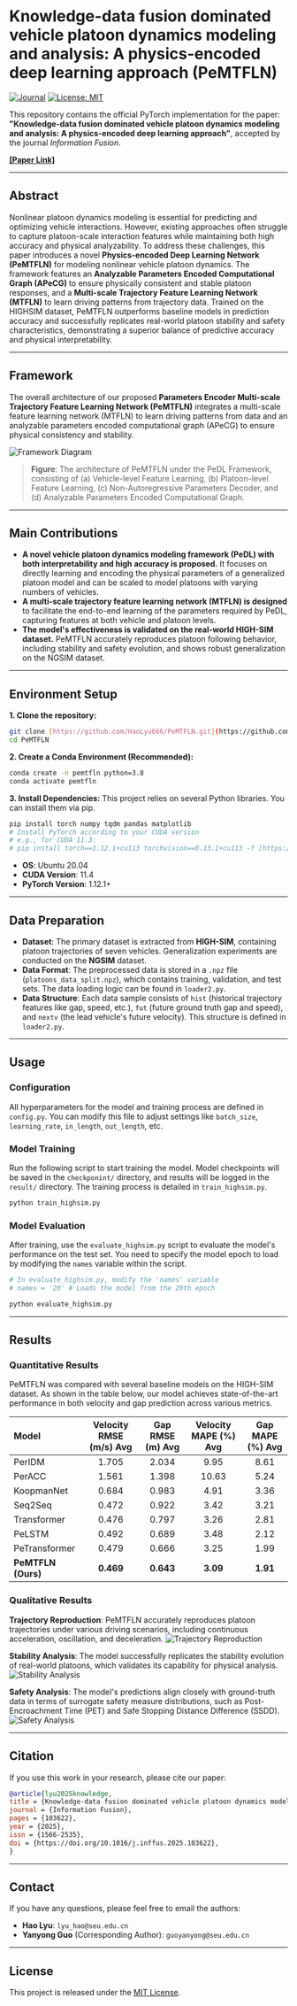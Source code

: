 # Knowledge-data fusion dominated vehicle platoon dynamics modeling and analysis: A physics-encoded deep learning approach (PeMTFLN)

[![Journal](https://img.shields.io/badge/Information%20Fusion-Accepted-blue.svg)](https://www.sciencedirect.com/journal/information-fusion)
[![License: MIT](https://img.shields.io/badge/License-MIT-yellow.svg)](https://opensource.org/licenses/MIT)

This repository contains the official PyTorch implementation for the paper: **"Knowledge-data fusion dominated vehicle platoon dynamics modeling and analysis: A physics-encoded deep learning approach"**, accepted by the journal *Information Fusion*.

[**[Paper Link]**](https://www.sciencedirect.com/science/article/pii/S1566253525006943?via%3Dihub#fig1) 

---

## Abstract

Nonlinear platoon dynamics modeling is essential for predicting and optimizing vehicle interactions. However, existing approaches often struggle to capture platoon-scale interaction features while maintaining both high accuracy and physical analyzability. To address these challenges, this paper introduces a novel **Physics-encoded Deep Learning Network (PeMTFLN)** for modeling nonlinear vehicle platoon dynamics. The framework features an **Analyzable Parameters Encoded Computational Graph (APeCG)** to ensure physically consistent and stable platoon responses, and a **Multi-scale Trajectory Feature Learning Network (MTFLN)** to learn driving patterns from trajectory data. Trained on the HIGHSIM dataset, PeMTFLN outperforms baseline models in prediction accuracy and successfully replicates real-world platoon stability and safety characteristics, demonstrating a superior balance of predictive accuracy and physical interpretability.

---

## Framework

The overall architecture of our proposed **Parameters Encoder Multi-scale Trajectory Feature Learning Network (PeMTFLN)** integrates a multi-scale feature learning network (MTFLN) to learn driving patterns from data and an analyzable parameters encoded computational graph (APeCG) to ensure physical consistency and stability.

![Framework Diagram](https://github.com/HaoLyu666/PeMTFLN/blob/main/figures/framework.png)
> **Figure**: The architecture of PeMTFLN under the PeDL Framework, consisting of (a) Vehicle-level Feature Learning, (b) Platoon-level Feature Learning, (c) Non-Autoregressive Parameters Decoder, and (d) Analyzable Parameters Encoded Computational Graph.

---

## Main Contributions

* **A novel vehicle platoon dynamics modeling framework (PeDL) with both interpretability and high accuracy is proposed.** It focuses on directly learning and encoding the physical parameters of a generalized platoon model and can be scaled to model platoons with varying numbers of vehicles.
* **A multi-scale trajectory feature learning network (MTFLN) is designed** to facilitate the end-to-end learning of the parameters required by PeDL, capturing features at both vehicle and platoon levels.
* **The model's effectiveness is validated on the real-world HIGH-SIM dataset.** PeMTFLN accurately reproduces platoon following behavior, including stability and safety evolution, and shows robust generalization on the NGSIM dataset.

---

## Environment Setup

**1. Clone the repository:**
```bash
git clone [https://github.com/HaoLyu666/PeMTFLN.git](https://github.com/HaoLyu666/PeMTFLN.git)
cd PeMTFLN
```

**2. Create a Conda Environment (Recommended):**
```bash
conda create -n pemtfln python=3.8
conda activate pemtfln
```

**3. Install Dependencies:**
This project relies on several Python libraries. You can install them via pip.
```bash
pip install torch numpy tqdm pandas matplotlib
# Install PyTorch according to your CUDA version
# e.g., for CUDA 11.3:
# pip install torch==1.12.1+cu113 torchvision==0.13.1+cu113 -f [https://download.pytorch.org/whl/torch_stable.html](https://download.pytorch.org/whl/torch_stable.html)
```
* **OS**: Ubuntu 20.04
* **CUDA Version**: 11.4
* **PyTorch Version**: 1.12.1+

---

## Data Preparation

* **Dataset**: The primary dataset is extracted from **HIGH-SIM**, containing platoon trajectories of seven vehicles. Generalization experiments are conducted on the **NGSIM** dataset.
* **Data Format**: The preprocessed data is stored in a `.npz` file (`platoons_data_split.npz`), which contains training, validation, and test sets. The data loading logic can be found in `loader2.py`.
* **Data Structure**: Each data sample consists of `hist` (historical trajectory features like gap, speed, etc.), `fut` (future ground truth gap and speed), and `nextv` (the lead vehicle's future velocity). This structure is defined in `loader2.py`.

---

## Usage

### Configuration

All hyperparameters for the model and training process are defined in `config.py`. You can modify this file to adjust settings like `batch_size`, `learning_rate`, `in_length`, `out_length`, etc.

### Model Training

Run the following script to start training the model. Model checkpoints will be saved in the `checkponint/` directory, and results will be logged in the `result/` directory. The training process is detailed in `train_highsim.py`.
```bash
python train_highsim.py
```

### Model Evaluation

After training, use the `evaluate_highsim.py` script to evaluate the model's performance on the test set. You need to specify the model epoch to load by modifying the `names` variable within the script.
```bash
# In evaluate_highsim.py, modify the 'names' variable
# names = '20' # Loads the model from the 20th epoch

python evaluate_highsim.py
```

---

## Results

### Quantitative Results

PeMTFLN was compared with several baseline models on the HIGH-SIM dataset. As shown in the table below, our model achieves state-of-the-art performance in both velocity and gap prediction across various metrics.

| Model | Velocity RMSE (m/s) Avg | Gap RMSE (m) Avg | Velocity MAPE (%) Avg | Gap MAPE (%) Avg |
|:--- |:---:|:---:|:---:|:---:|
| PerIDM | 1.705 | 2.034 | 9.95 | 8.61 |
| PerACC | 1.561 | 1.398 | 10.63 | 5.24 |
| KoopmanNet | 0.684 | 0.983 | 4.91 | 3.36 |
| Seq2Seq | 0.472 | 0.922 | 3.42 | 3.21 |
| Transformer | 0.476 | 0.797 | 3.26 | 2.81 |
| PeLSTM | 0.492 | 0.689 | 3.48 | 2.12 |
| PeTransformer | 0.479 | 0.666 | 3.25 | 1.99 |
| **PeMTFLN (Ours)** | **0.469** | **0.643** | **3.09** | **1.91** |

### Qualitative Results

**Trajectory Reproduction**: PeMTFLN accurately reproduces platoon trajectories under various driving scenarios, including continuous acceleration, oscillation, and deceleration.
![Trajectory Reproduction](https://github.com/HaoLyu666/PeMTFLN/blob/main/figures/accuracylocalvis.png)

**Stability Analysis**: The model successfully replicates the stability evolution of real-world platoons, which validates its capability for physical analysis.
![Stability Analysis](https://github.com/HaoLyu666/PeMTFLN/blob/main/figures/stability_analysis.png)

**Safety Analysis**: The model's predictions align closely with ground-truth data in terms of surrogate safety measure distributions, such as Post-Encroachment Time (PET) and Safe Stopping Distance Difference (SSDD).
![Safety Analysis](https://github.com/HaoLyu666/PeMTFLN/blob/main/figures/safety_analysis.png)

---

## Citation

If you use this work in your research, please cite our paper:

```bibtex
@article{lyu2025knowledge,
title = {Knowledge-data fusion dominated vehicle platoon dynamics modeling and analysis: A physics-encoded deep learning approach},
journal = {Information Fusion},
pages = {103622},
year = {2025},
issn = {1566-2535},
doi = {https://doi.org/10.1016/j.inffus.2025.103622},
}
```

---

## Contact

If you have any questions, please feel free to email the authors:

- **Hao Lyu**: `lyu_hao@seu.edu.cn`
- **Yanyong Guo** (Corresponding Author): `guoyanyong@seu.edu.cn`

---

## License

This project is released under the [MIT License](LICENSE).





 




